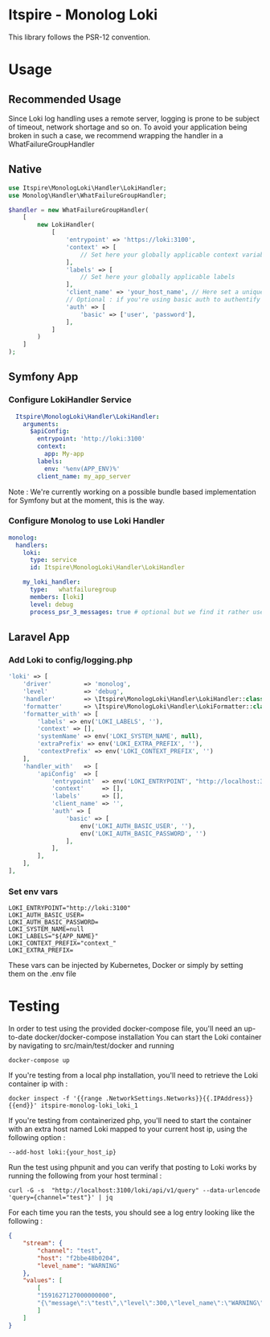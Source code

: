 # Itspire - Monolog Loki

This library follows the PSR-12 convention.

# Usage

## Recommended Usage

Since Loki log handling uses a remote server, logging is prone to be subject of timeout, network shortage and so on.
To avoid your application being broken in such a case, we recommend wrapping the handler in a WhatFailureGroupHandler

## Native
```php
use Itspire\MonologLoki\Handler\LokiHandler;
use Monolog\Handler\WhatFailureGroupHandler;

$handler = new WhatFailureGroupHandler(
    [
        new LokiHandler(
            [
                'entrypoint' => 'https://loki:3100',
                'context' => [
                    // Set here your globally applicable context variables
                ],
                'labels' => [
                    // Set here your globally applicable labels
                ],
                'client_name' => 'your_host_name', // Here set a unique identifier for the client host
                // Optional : if you're using basic auth to authentify
                'auth' => [
                    'basic' => ['user', 'password'],
                ],
            ]
        )
    ]
);
```

## Symfony App

### Configure LokiHandler Service
```yaml
  Itspire\MonologLoki\Handler\LokiHandler:
    arguments:
      $apiConfig:
        entrypoint: 'http://loki:3100'
        context:
          app: My-app
        labels:
          env: '%env(APP_ENV)%'
        client_name: my_app_server
```
Note : 
We're currently working on a possible bundle based implementation for Symfony but at the moment, this is the way.


### Configure Monolog to use Loki Handler
```yaml
monolog:
  handlers:
    loki:
      type: service
      id: Itspire\MonologLoki\Handler\LokiHandler

    my_loki_handler:
      type:   whatfailuregroup
      members: [loki]
      level: debug
      process_psr_3_messages: true # optional but we find it rather useful (Note : native handler required to use)
```

## Laravel App

### Add Loki to config/logging.php
```php
'loki' => [
    'driver'         => 'monolog',
    'level'          => 'debug',
    'handler'        => \Itspire\MonologLoki\Handler\LokiHandler::class,
    'formatter'      => \Itspire\MonologLoki\Handler\LokiFormatter::class,
    'formatter_with' => [
        'labels' => env('LOKI_LABELS', ''),
        'context' => [],
        'systemName' => env('LOKI_SYSTEM_NAME', null),
        'extraPrefix' => env('LOKI_EXTRA_PREFIX', ''),
        'contextPrefix' => env('LOKI_CONTEXT_PREFIX', '')
    ],
    'handler_with'   => [
        'apiConfig'  => [
            'entrypoint'  => env('LOKI_ENTRYPOINT', "http://localhost:3100"),
            'context'     => [],
            'labels'      => [],
            'client_name' => '',
            'auth' => [
                'basic' => [
                    env('LOKI_AUTH_BASIC_USER', ''), 
                    env('LOKI_AUTH_BASIC_PASSWORD', '')
                ],
            ],
        ],
    ],
],
```

### Set env vars
```
LOKI_ENTRYPOINT="http://loki:3100"
LOKI_AUTH_BASIC_USER=
LOKI_AUTH_BASIC_PASSWORD=
LOKI_SYSTEM_NAME=null
LOKI_LABELS="${APP_NAME}"
LOKI_CONTEXT_PREFIX="context_"
LOKI_EXTRA_PREFIX=
```
These vars can be injected by Kubernetes, Docker or simply by setting them on the .env file

# Testing
In order to test using the provided docker-compose file, you'll need an up-to-date docker/docker-compose installation
You can start the Loki container by navigating to src/main/test/docker and running 
```shell script
docker-compose up
```

If you're testing from a local php installation, you'll need to retrieve the Loki container ip with :
```shell script
docker inspect -f '{{range .NetworkSettings.Networks}}{{.IPAddress}}{{end}}' itspire-monolog-loki_loki_1
```

If you're testing from containerized php, you'll need to start the container with an extra host named Loki 
mapped to your current host ip, using the following option :
```shell script
--add-host loki:{your_host_ip}
```

Run the test using phpunit and you can verify that posting to Loki works
by running the following from your host terminal : 
```shell script
curl -G -s  "http://localhost:3100/loki/api/v1/query" --data-urlencode 'query={channel="test"}' | jq
```

For each time you ran the tests, you should see a log entry looking like the following : 
```json
{
    "stream": {
        "channel": "test",
        "host": "f2bbe48b0204",
        "level_name": "WARNING"
    },
    "values": [
        [
        "1591627127000000000",
        "{\"message\":\"test\",\"level\":300,\"level_name\":\"WARNING\",\"channel\":\"test\",\"datetime\":\"2020-06-08 14:38:47\",\"ctxt_data\":\"[object] (stdClass: {})\",\"ctxt_foo\":\"34\"}"
        ]
    ]
}
```

